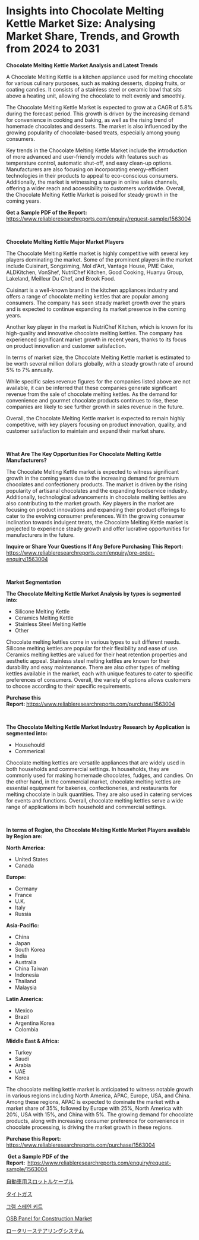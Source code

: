 <p><h1>Insights into Chocolate Melting Kettle Market Size: Analysing Market Share, Trends, and Growth from 2024 to 2031</h1></p><p><strong>Chocolate Melting Kettle Market Analysis and Latest Trends</strong></p>
<p><p>A Chocolate Melting Kettle is a kitchen appliance used for melting chocolate for various culinary purposes, such as making desserts, dipping fruits, or coating candies. It consists of a stainless steel or ceramic bowl that sits above a heating unit, allowing the chocolate to melt evenly and smoothly.</p><p>The Chocolate Melting Kettle Market is expected to grow at a CAGR of 5.8% during the forecast period. This growth is driven by the increasing demand for convenience in cooking and baking, as well as the rising trend of homemade chocolates and desserts. The market is also influenced by the growing popularity of chocolate-based treats, especially among young consumers.</p><p>Key trends in the Chocolate Melting Kettle Market include the introduction of more advanced and user-friendly models with features such as temperature control, automatic shut-off, and easy clean-up options. Manufacturers are also focusing on incorporating energy-efficient technologies in their products to appeal to eco-conscious consumers. Additionally, the market is witnessing a surge in online sales channels, offering a wider reach and accessibility to customers worldwide. Overall, the Chocolate Melting Kettle Market is poised for steady growth in the coming years.</p></p>
<p><strong>Get a Sample PDF of the Report:&nbsp;</strong> <a href="https://www.reliableresearchreports.com/enquiry/request-sample/1563004">https://www.reliableresearchreports.com/enquiry/request-sample/1563004</a></p>
<p>&nbsp;</p>
<p><strong>Chocolate Melting Kettle Major Market Players</strong></p>
<p><p>The Chocolate Melting Kettle market is highly competitive with several key players dominating the market. Some of the prominent players in the market include Cuisinart, Songziming, Mol d'Art, Vantage House, PME Cake, ALDKitchen, VonShef, NutriChef Kitchen, Good Cooking, Huanyu Group, Lakeland, Meilleur Du Chef, and Brook Food. </p><p>Cuisinart is a well-known brand in the kitchen appliances industry and offers a range of chocolate melting kettles that are popular among consumers. The company has seen steady market growth over the years and is expected to continue expanding its market presence in the coming years. </p><p>Another key player in the market is NutriChef Kitchen, which is known for its high-quality and innovative chocolate melting kettles. The company has experienced significant market growth in recent years, thanks to its focus on product innovation and customer satisfaction. </p><p>In terms of market size, the Chocolate Melting Kettle market is estimated to be worth several million dollars globally, with a steady growth rate of around 5% to 7% annually. </p><p>While specific sales revenue figures for the companies listed above are not available, it can be inferred that these companies generate significant revenue from the sale of chocolate melting kettles. As the demand for convenience and gourmet chocolate products continues to rise, these companies are likely to see further growth in sales revenue in the future. </p><p>Overall, the Chocolate Melting Kettle market is expected to remain highly competitive, with key players focusing on product innovation, quality, and customer satisfaction to maintain and expand their market share.</p></p>
<p>&nbsp;</p>
<p><strong>What Are The Key Opportunities For Chocolate Melting Kettle Manufacturers?</strong></p>
<p><p>The Chocolate Melting Kettle market is expected to witness significant growth in the coming years due to the increasing demand for premium chocolates and confectionery products. The market is driven by the rising popularity of artisanal chocolates and the expanding foodservice industry. Additionally, technological advancements in chocolate melting kettles are also contributing to the market growth. Key players in the market are focusing on product innovations and expanding their product offerings to cater to the evolving consumer preferences. With the growing consumer inclination towards indulgent treats, the Chocolate Melting Kettle market is projected to experience steady growth and offer lucrative opportunities for manufacturers in the future.</p></p>
<p><strong>Inquire or Share Your Questions If Any Before Purchasing This Report:</strong> <a href="https://www.reliableresearchreports.com/enquiry/pre-order-enquiry/1563004">https://www.reliableresearchreports.com/enquiry/pre-order-enquiry/1563004</a></p>
<p>&nbsp;</p>
<p><strong>Market Segmentation</strong></p>
<p><strong>The Chocolate Melting Kettle Market Analysis by types is segmented into:</strong></p>
<p><ul><li>Silicone Melting Kettle</li><li>Ceramics Melting Kettle</li><li>Stainless Steel Melting Kettle</li><li>Other</li></ul></p>
<p><p>Chocolate melting kettles come in various types to suit different needs. Silicone melting kettles are popular for their flexibility and ease of use. Ceramics melting kettles are valued for their heat retention properties and aesthetic appeal. Stainless steel melting kettles are known for their durability and easy maintenance. There are also other types of melting kettles available in the market, each with unique features to cater to specific preferences of consumers. Overall, the variety of options allows customers to choose according to their specific requirements.</p></p>
<p><strong>Purchase this Report:&nbsp;</strong><a href="https://www.reliableresearchreports.com/purchase/1563004">https://www.reliableresearchreports.com/purchase/1563004</a></p>
<p>&nbsp;</p>
<p><strong>The Chocolate Melting Kettle Market Industry Research by Application is segmented into:</strong></p>
<p><ul><li>Househould</li><li>Commerical</li></ul></p>
<p><p>Chocolate melting kettles are versatile appliances that are widely used in both households and commercial settings. In households, they are commonly used for making homemade chocolates, fudges, and candies. On the other hand, in the commercial market, chocolate melting kettles are essential equipment for bakeries, confectioneries, and restaurants for melting chocolate in bulk quantities. They are also used in catering services for events and functions. Overall, chocolate melting kettles serve a wide range of applications in both household and commercial settings.</p></p>
<p>&nbsp;</p>
<p><strong>In terms of Region, the Chocolate Melting Kettle Market Players available by Region are:</strong></p>
<p>
    <p> <strong> North America: </strong>
        <ul>
            <li>United States</li>
            <li>Canada</li>
        </ul>
        </p> 
    <p> <strong> Europe: </strong>
        <ul>
            <li>Germany</li>
            <li>France</li>
            <li>U.K.</li>
            <li>Italy</li>
            <li>Russia</li>
        </ul>
        </p> 
    <p> <strong> Asia-Pacific: </strong>
        <ul>
            <li>China</li>
            <li>Japan</li>
            <li>South Korea</li>
            <li>India</li>
            <li>Australia</li>
            <li>China Taiwan</li>
            <li>Indonesia</li>
            <li>Thailand</li>
            <li>Malaysia</li>
        </ul>
        </p> 
    <p> <strong> Latin America: </strong>
        <ul>
            <li>Mexico</li>
            <li>Brazil</li>
            <li>Argentina Korea</li>
            <li>Colombia</li>
        </ul>
        </p> 
    <p> <strong> Middle East & Africa: </strong>
        <ul>
            <li>Turkey</li>
            <li>Saudi</li>
            <li>Arabia</li>
            <li>UAE</li>
            <li>Korea</li>
        </ul>
    </p>
    </p>
<p><p>The chocolate melting kettle market is anticipated to witness notable growth in various regions including North America, APAC, Europe, USA, and China. Among these regions, APAC is expected to dominate the market with a market share of 35%, followed by Europe with 25%, North America with 20%, USA with 15%, and China with 5%. The growing demand for chocolate products, along with increasing consumer preference for convenience in chocolate processing, is driving the market growth in these regions.</p></p>
<p><strong>Purchase this Report: </strong><a href="https://www.reliableresearchreports.com/purchase/1563004">https://www.reliableresearchreports.com/purchase/1563004</a></p>
<p>&nbsp;<strong>Get a Sample PDF of the Report:&nbsp;&nbsp;</strong><a href="https://www.reliableresearchreports.com/enquiry/request-sample/1563004">https://www.reliableresearchreports.com/enquiry/request-sample/1563004</a></p>
<p><strong></strong></p>
<p><p><a href="https://medium.com/@zackaryhalvorson2023/%E8%87%AA%E5%8B%95%E8%BB%8A%E3%82%B9%E3%83%AD%E3%83%83%E3%83%88%E3%83%AB%E3%82%B1%E3%83%BC%E3%83%96%E3%83%AB%E5%B8%82%E5%A0%B4%E3%81%AE%E8%A6%8F%E6%A8%A1-cagr-%E3%83%88%E3%83%AC%E3%83%B3%E3%83%89-2024%E5%B9%B4-2030%E5%B9%B4-8ae8e1a55fb0">自動車用スロットルケーブル</a></p><p><a href="https://github.com/hwbcz413288296/Market-Research-Report-List-1/blob/main/34218373295.md">タイトガス</a></p><p><a href="https://medium.com/@dadanedu33/%EA%B7%B8%EB%9E%A8-%EC%97%BC%EC%83%89-%ED%82%A4%ED%8A%B8-%EC%8B%9C%EC%9E%A5-%EC%A0%90%EC%9C%A0%EC%9C%A8-%EB%B3%80%ED%99%94-%EB%B0%8F-%EC%8B%9C%EC%9E%A5-%EC%84%B1%EC%9E%A5-%EC%B6%94%EC%9D%B4-2024-2031-69394d5787d1">그램 스테인 키트</a></p><p><a href="https://issuu.com/reportprime-2/docs/osb-panel-for-construction-market-size-2030.pptx">OSB Panel for Construction Market</a></p><p><a href="https://github.com/efcvopdgkdx128/Market-Research-Report-List-1/blob/main/38441733294.md">ロータリーステアリングシステム</a></p></p>